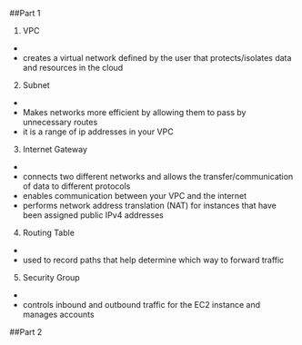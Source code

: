 ##Part 1
1. VPC
  - ![]()
  - creates a virtual network defined by the user that protects/isolates data and resources in the cloud
  
2. Subnet
  - ![]()
  - Makes networks more efficient by allowing them to pass by unnecessary routes
  - it is a range of ip addresses in your VPC
  
3. Internet Gateway
  - ![]()
  - connects two different networks and allows the transfer/communication of data to different protocols
  - enables communication between your VPC and the internet
  - performs network address translation (NAT) for instances that have been assigned public IPv4 addresses
  
4. Routing Table
  - ![]()
  - used to record paths that help determine which way to forward traffic
  
5. Security Group
  - ![]()
  - controls inbound and outbound traffic for the EC2 instance and manages accounts
  
##Part 2
